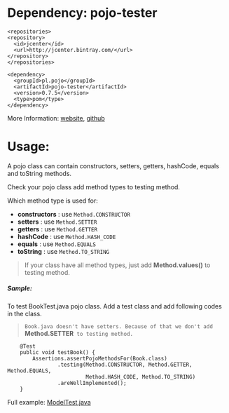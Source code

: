 # Dependency: pojo-tester

```
<repositories>
<repository>
  <id>jcenter</id>
  <url>http://jcenter.bintray.com/</url>
</repository>
</repositories>

<dependency>
  <groupId>pl.pojo</groupId>
  <artifactId>pojo-tester</artifactId>
  <version>0.7.5</version>
  <type>pom</type>
</dependency>

```


More Information:   [website](http://www.pojo.pl/),
                    [github](https://github.com/sta-szek/pojo-tester)


# Usage:

A pojo class can contain constructors, setters, getters, hashCode, equals and toString methods.

Check your pojo class add method types to testing method.

Which method type is used for:
- **constructors**  : use ``` Method.CONSTRUCTOR ```
- **setters**       : use ``` Method.SETTER ```
- **getters**       : use ``` Method.GETTER ```
- **hashCode**      : use ``` Method.HASH_CODE ```
- **equals**        : use ``` Method.EQUALS ```  
- **toString**      : use ``` Method.TO_STRING ```


>   If your class have all method types, just add  **Method.values()** to testing method.

##### Sample: 

To test BookTest.java pojo class. Add a test class and add following codes in the class.

>`Book.java doesn't have setters. Because of that we don't add `**Method.SETTER**` to testing method.`

```
    @Test
    public void testBook() {
        Assertions.assertPojoMethodsFor(Book.class)
                .testing(Method.CONSTRUCTOR, Method.GETTER, Method.EQUALS,
                         Method.HASH_CODE, Method.TO_STRING)
                .areWellImplemented();
    }

```


Full example:   [ModelTest.java](./src/test/java/org/example/assessment/model/ModelTest.java)
